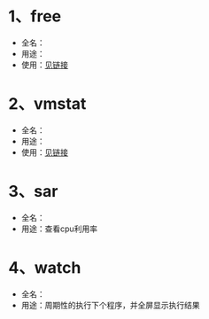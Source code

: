 # 1、free

- 全名：
- 用途：
- 使用：[见链接](./系统管理命令.md)

# 2、vmstat

- 全名：
- 用途：
- 使用：[见链接](./系统管理命令.md)

# 3、sar

- 全名：
- 用途：查看cpu利用率

# 4、watch

- 全名：
- 用途：周期性的执行下个程序，并全屏显示执行结果